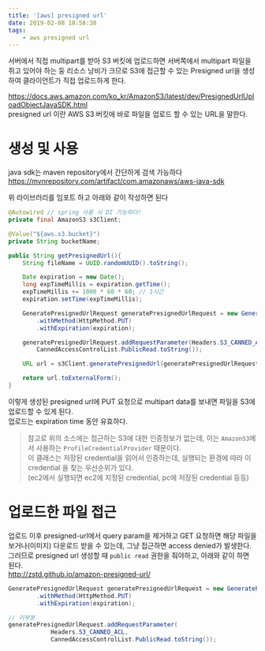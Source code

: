 ```yaml
---
title: '[aws] presigned url'
date: 2019-02-08 18:58:38
tags:
    - aws presigned url
---
```


서버에서 직접 multipart를 받아 S3 버킷에 업로드하면 서버쪽에서 multipart 파일을 쥐고 있어야 하는 둥 리소스 낭비가 크므로 S3에 접근할 수 있는 Presigned url을 생성하여 클라이언트가 직접 업로드하게 한다.  

<https://docs.aws.amazon.com/ko_kr/AmazonS3/latest/dev/PresignedUrlUploadObjectJavaSDK.html>  
presigned url 이란 AWS S3 버킷에 바로 파일을 업로드 할 수 있는 URL을 말한다.  

# 생성 및 사용
java sdk는 maven repository에서 간단하게 검색 가능하다  
<https://mvnrepository.com/artifact/com.amazonaws/aws-java-sdk>  

위 라이브러리를 임포트 하고 아래와 같이 작성하면 된다  

```java
@Autowired // spring 사용 시 DI 가능하다!
private final AmazonS3 s3Client;

@Value("${aws.s3.bucket}")
private String bucketName;

public String getPresignedUrl(){
    String fileName = UUID.randomUUID().toString();

    Date expiration = new Date();
    long expTimeMillis = expiration.getTime();
    expTimeMillis += 1000 * 60 * 60; // 1시간
    expiration.setTime(expTimeMillis);

    GeneratePresignedUrlRequest generatePresignedUrlRequest = new GeneratePresignedUrlRequest(bucketName, objectKey)
        .withMethod(HttpMethod.PUT)
        .withExpiration(expiration);

    generatePresignedUrlRequest.addRequestParameter(Headers.S3_CANNED_ACL,
        CannedAccessControlList.PublicRead.toString());

    URL url = s3Client.generatePresignedUrl(generatePresignedUrlRequest);

    return url.toExternalForm();
}
```

이렇게 생성된 presigned url에 PUT 요청으로 multipart data를 보내면 파일을 S3에 업로드할 수 있게 된다.  
업로드는 expiration time 동안 유효하다.  

> 참고로 위의 소스에는 접근하는 S3에 대한 인증정보가 없는데, 이는 `AmazonS3`에서 사용하는 `ProfileCredentialProvider` 때문이다.  
> 이 클래스는 저장된 credential을 읽어서 인증하는데, 실행되는 환경에 따라 이 credential 을 찾는 우선순위가 있다.  
> (ec2에서 실행되면 ec2에 지정된 credential, pc에 저장된 credential 등등)  

# 업로드한 파일 접근
업로드 이후 presigned-url에서 query param을 제거하고 GET 요청하면 해당 파일을 보거나(이미지) 다운로드 받을 수 있는데, 그냥 접근하면 access denied가 발생한다.  
그러므로 presigned url 생성할 때 `public read` 권한을 줘야하고, 아래와 같이 하면 된다.  
<http://zstd.github.io/amazon-presigned-url/>  

```java
GeneratePresignedUrlRequest generatePresignedUrlRequest = new GeneratePresignedUrlRequest(bucketName, objectKey)
        .withMethod(HttpMethod.PUT)
        .withExpiration(expiration);

// 이부분
generatePresignedUrlRequest.addRequestParameter(
            Headers.S3_CANNED_ACL,
            CannedAccessControlList.PublicRead.toString());
```

<!-- more -->